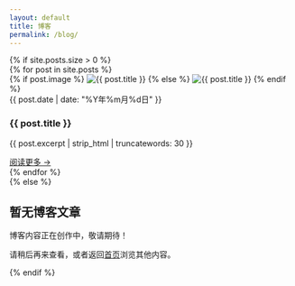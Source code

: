 ```yaml
---
layout: default
title: 博客
permalink: /blog/
---
```


<div class="blog-container">
    {% if site.posts.size > 0 %}
    <div class="blog-posts">
        {% for post in site.posts %}
        <div class="blog-post">
            {% if post.image %}
            <img src="{{ post.image | relative_url }}" alt="{{ post.title }}" class="blog-post-image">
            {% else %}
            <img src="https://via.placeholder.com/400x200/6c8eef/ffffff" alt="{{ post.title }}" class="blog-post-image">
            {% endif %}
            <div class="blog-post-content">
                <div class="blog-post-date">{{ post.date | date: "%Y年%m月%d日" }}</div>
                <h3 class="blog-post-title">{{ post.title }}</h3>
                <p class="blog-post-excerpt">{{ post.excerpt | strip_html | truncatewords: 30 }}</p>
                <a href="{{ post.url | relative_url }}" class="read-more">阅读更多 →</a>
            </div>
        </div>
        {% endfor %}
    </div>
    {% else %}
    <div class="empty-blog-state">
        <div class="empty-blog-icon">
            <i class="fas fa-pencil-alt"></i>
        </div>
        <h2 class="empty-blog-title">暂无博客文章</h2>
        <p class="empty-blog-message">博客内容正在创作中，敬请期待！</p>
        <p class="empty-blog-submessage">请稍后再来查看，或者返回<a href="/">首页</a>浏览其他内容。</p>
    </div>
    {% endif %}
</div>